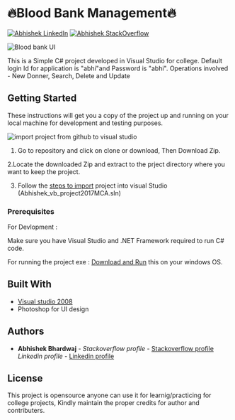 # 🔥Blood Bank Management🔥
[![Abhishek LinkedIn](https://img.shields.io/badge/Abhishek-LinkedIn-blue.svg?style=for-the-badge)](https://www.linkedin.com/in/abhi5h3k/) [![Abhishek StackOverflow](https://img.shields.io/badge/Abhishek-StackOverflow-orange.svg?style=for-the-badge)](https://stackoverflow.com/users/6870223/abhi?tab=profile)

![Blood bank UI](https://media.giphy.com/media/8ZbOcPk5VuFygh2GRJ/giphy.gif)

This is a Simple C# project developed in Visual Studio for college. 
Default login Id for application is "abhi"and Password is "abhi". Operations involved - New Donner, Search, Delete and Update

## Getting Started

These instructions will get you a copy of the project up and running on your local machine for development and testing purposes.  

![import project from github to visual studio](https://media.giphy.com/media/1ynCPUBwBJnJtT0qOZ/giphy.gif)

1. Go to repository and click on clone or download, Then Download Zip. 

2.Locate the downloaded Zip and extract to the prject directory where you want to keep the project.

3. Follow the [steps to import](http://support.objecteering.com/objecteering6.1/help/us/csharp_developer/using_visual_studio/importing_existing_vs_project.htm) project into visual Studio (Abhishek_vb_project2017MCA.sln)

### Prerequisites

For Devlopment :

Make sure you have Visual Studio and .NET Framework required to run C# code. 

For running the project exe :
[Download and Run](https://github.com/Abhi5h3k/C-sharp-project--Blood-Bank-Management/blob/master/Abhishek_vb_project2017MCA/Abhishek_vb_project2017MCA/bin/Debug/Abhishek_vb_project2017MCA.exe) this on your windows OS.
 

## Built With

* [Visual studio 2008](https://www.microsoft.com/en-in/download/details.aspx?id=7873)
* Photoshop for UI design 
 
## Authors

* **Abhishek Bhardwaj** - *Stackoverflow profile* - [Stackoverflow profile](https://stackoverflow.com/users/6870223/abhi?tab=profile)
			  *Linkedin profile* - [Linkedin profile](https://www.linkedin.com/in/abhishek-bhardwaj-b16764166)
 

## License

This project is opensource anyone can use it for learnig/practicing for college projects, Kindly maintain the proper credits for author and contributers.

